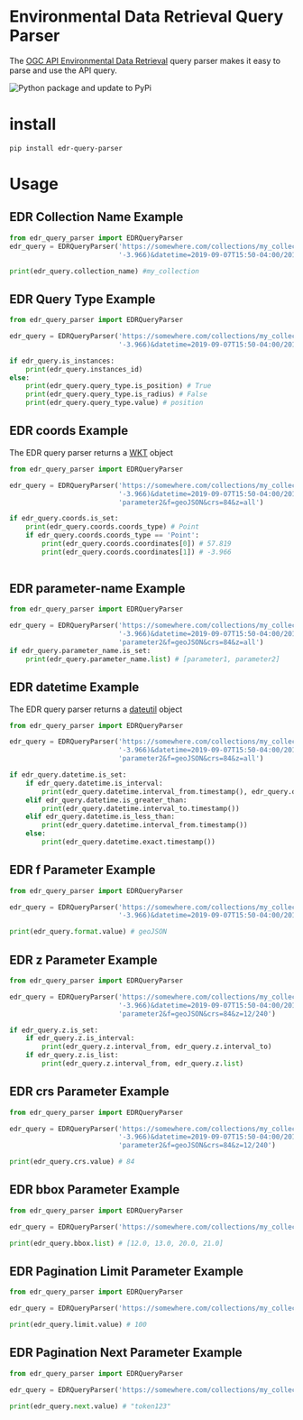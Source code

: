 # Environmental Data Retrieval Query Parser
The [OGC API Environmental Data Retrieval](https://github.com/opengeospatial/ogcapi-environmental-data-retrieval) query parser makes it easy to parse and use the API query.

![Python package and update to PyPi](https://github.com/r0w4n/edr_query_parser/workflows/Python%20package%20and%20update%20to%20PyPi/badge.svg)

# install
```shell
pip install edr-query-parser
```

# Usage

## EDR Collection Name Example
```python
from edr_query_parser import EDRQueryParser
edr_query = EDRQueryParser('https://somewhere.com/collections/my_collection/position?parameter-name=param1,param2&coords=POINT(57.819 '
                           '-3.966)&datetime=2019-09-07T15:50-04:00/2019-09-07T15:50-05:00&f=geoJSON&crs=84&z=500/400')

print(edr_query.collection_name) #my_collection
```

## EDR Query Type Example
```python
from edr_query_parser import EDRQueryParser

edr_query = EDRQueryParser('https://somewhere.com/collections/my_collection/position?parameter-name=param1,param2&coords=POINT(57.819 '
                           '-3.966)&datetime=2019-09-07T15:50-04:00/2019-09-07T15:50-05:00&f=geoJSON&crs=84&z=500/400')

if edr_query.is_instances:
    print(edr_query.instances_id)
else:
    print(edr_query.query_type.is_position) # True
    print(edr_query.query_type.is_radius) # False
    print(edr_query.query_type.value) # position
```

## EDR coords Example
The EDR query parser returns a [WKT](https://github.com/geomet/geomet) object
```python
from edr_query_parser import EDRQueryParser

edr_query = EDRQueryParser('https://somewhere.com/collections/my_collection/position?coords=POINT(57.819 '
                           '-3.966)&datetime=2019-09-07T15:50-04:00/2019-09-07T15:50-05:00&parameter-name=parameter1,'
                           'parameter2&f=geoJSON&crs=84&z=all')

if edr_query.coords.is_set:
    print(edr_query.coords.coords_type) # Point
    if edr_query.coords.coords_type == 'Point':
        print(edr_query.coords.coordinates[0]) # 57.819
        print(edr_query.coords.coordinates[1]) # -3.966
        
```

## EDR parameter-name Example
```python
from edr_query_parser import EDRQueryParser

edr_query = EDRQueryParser('https://somewhere.com/collections/my_collection/position?coords=POINT(57.819 '
                           '-3.966)&datetime=2019-09-07T15:50-04:00/2019-09-07T15:50-05:00&parameter-name=parameter1,'
                           'parameter2&f=geoJSON&crs=84&z=all')
if edr_query.parameter_name.is_set:
    print(edr_query.parameter_name.list) # [parameter1, parameter2]
```

## EDR datetime Example
The EDR query parser returns a [dateutil](http://labix.org/python-dateutil) object
```python
from edr_query_parser import EDRQueryParser

edr_query = EDRQueryParser('https://somewhere.com/collections/my_collection/position?coords=POINT(57.819 '
                           '-3.966)&datetime=2019-09-07T15:50-04:00/2019-09-07T15:50-05:00&parameter-name=parameter1,'
                           'parameter2&f=geoJSON&crs=84&z=all')

if edr_query.datetime.is_set:
    if edr_query.datetime.is_interval:
        print(edr_query.datetime.interval_from.timestamp(), edr_query.datetime.interval_to.timestamp())
    elif edr_query.datetime.is_greater_than:
        print(edr_query.datetime.interval_to.timestamp())
    elif edr_query.datetime.is_less_than:
        print(edr_query.datetime.interval_from.timestamp())
    else:
        print(edr_query.datetime.exact.timestamp())

```
## EDR f Parameter Example

```python
from edr_query_parser import EDRQueryParser

edr_query = EDRQueryParser('https://somewhere.com/collections/my_collection/position?parameter-name=param1,param2&coords=POINT(57.819 '
                           '-3.966)&datetime=2019-09-07T15:50-04:00/2019-09-07T15:50-05:00&f=geoJSON&crs=84&z=500/400')

print(edr_query.format.value) # geoJSON
```

## EDR z Parameter Example
```python
from edr_query_parser import EDRQueryParser

edr_query = EDRQueryParser('https://somewhere.com/collections/my_collection/position?coords=POINT(57.819 '
                           '-3.966)&datetime=2019-09-07T15:50-04:00/2019-09-07T15:50-05:00&parameter-name=parameter1,'
                           'parameter2&f=geoJSON&crs=84&z=12/240')

if edr_query.z.is_set:
    if edr_query.z.is_interval:
        print(edr_query.z.interval_from, edr_query.z.interval_to)
    if edr_query.z.is_list:
        print(edr_query.z.interval_from, edr_query.z.list)

```

## EDR crs Parameter Example
```python
from edr_query_parser import EDRQueryParser

edr_query = EDRQueryParser('https://somewhere.com/collections/my_collection/position?coords=POINT(57.819 '
                           '-3.966)&datetime=2019-09-07T15:50-04:00/2019-09-07T15:50-05:00&parameter-name=parameter1,'
                           'parameter2&f=geoJSON&crs=84&z=12/240')

print(edr_query.crs.value) # 84
```

## EDR bbox Parameter Example
```python
from edr_query_parser import EDRQueryParser

edr_query = EDRQueryParser('https://somewhere.com/collections/my_collection/items/some_item/?bbox=12,13,20,21')

print(edr_query.bbox.list) # [12.0, 13.0, 20.0, 21.0]
```

## EDR Pagination Limit Parameter Example
```python
from edr_query_parser import EDRQueryParser

edr_query = EDRQueryParser('https://somewhere.com/collections/my_collection/items?limit=100')

print(edr_query.limit.value) # 100
```

## EDR Pagination Next Parameter Example
```python
from edr_query_parser import EDRQueryParser

edr_query = EDRQueryParser('https://somewhere.com/collections/my_collection/items?next=token123')

print(edr_query.next.value) # "token123"
```
